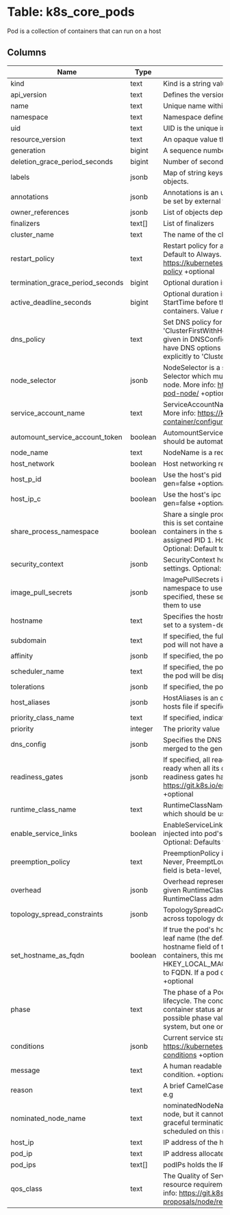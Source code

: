 
# Table: k8s_core_pods
Pod is a collection of containers that can run on a host
## Columns
| Name        | Type           | Description  |
| ------------- | ------------- | -----  |
|kind|text|Kind is a string value representing the REST resource this object represents.|
|api_version|text|Defines the versioned schema of this representation of an object.|
|name|text|Unique name within a namespace.|
|namespace|text|Namespace defines the space within which each name must be unique.|
|uid|text|UID is the unique in time and space value for this object.|
|resource_version|text|An opaque value that represents the internal version of this object.|
|generation|bigint|A sequence number representing a specific generation of the desired state.|
|deletion_grace_period_seconds|bigint|Number of seconds allowed for this object to gracefully terminate.|
|labels|jsonb|Map of string keys and values that can be used to organize and categorize objects.|
|annotations|jsonb|Annotations is an unstructured key value map stored with a resource that may be set by external tools.|
|owner_references|jsonb|List of objects depended by this object.|
|finalizers|text[]|List of finalizers|
|cluster_name|text|The name of the cluster which the object belongs to.|
|restart_policy|text|Restart policy for all containers within the pod. One of Always, OnFailure, Never. Default to Always. More info: https://kubernetes.io/docs/concepts/workloads/pods/pod-lifecycle/#restart-policy +optional|
|termination_grace_period_seconds|bigint|Optional duration in seconds the pod needs to terminate gracefully|
|active_deadline_seconds|bigint|Optional duration in seconds the pod may be active on the node relative to StartTime before the system will actively try to mark it failed and kill associated containers. Value must be a positive integer. +optional|
|dns_policy|text|Set DNS policy for the pod. Defaults to "ClusterFirst". Valid values are 'ClusterFirstWithHostNet', 'ClusterFirst', 'Default' or 'None'. DNS parameters given in DNSConfig will be merged with the policy selected with DNSPolicy. To have DNS options set along with hostNetwork, you have to specify DNS policy explicitly to 'ClusterFirstWithHostNet'. +optional|
|node_selector|jsonb|NodeSelector is a selector which must be true for the pod to fit on a node. Selector which must match a node's labels for the pod to be scheduled on that node. More info: https://kubernetes.io/docs/concepts/configuration/assign-pod-node/ +optional +mapType=atomic|
|service_account_name|text|ServiceAccountName is the name of the ServiceAccount to use to run this pod. More info: https://kubernetes.io/docs/tasks/configure-pod-container/configure-service-account/ +optional|
|automount_service_account_token|boolean|AutomountServiceAccountToken indicates whether a service account token should be automatically mounted. +optional|
|node_name|text|NodeName is a request to schedule this pod onto a specific node|
|host_network|boolean|Host networking requested for this pod|
|host_p_id|boolean|Use the host's pid namespace. Optional: Default to false. +k8s:conversion-gen=false +optional|
|host_ip_c|boolean|Use the host's ipc namespace. Optional: Default to false. +k8s:conversion-gen=false +optional|
|share_process_namespace|boolean|Share a single process namespace between all of the containers in a pod. When this is set containers will be able to view and signal processes from other containers in the same pod, and the first process in each container will not be assigned PID 1. HostPID and ShareProcessNamespace cannot both be set. Optional: Default to false. +k8s:conversion-gen=false +optional|
|security_context|jsonb|SecurityContext holds pod-level security attributes and common container settings. Optional: Defaults to empty|
|image_pull_secrets|jsonb|ImagePullSecrets is an optional list of references to secrets in the same namespace to use for pulling any of the images used by this PodSpec. If specified, these secrets will be passed to individual puller implementations for them to use|
|hostname|text|Specifies the hostname of the Pod If not specified, the pod's hostname will be set to a system-defined value. +optional|
|subdomain|text|If specified, the fully qualified Pod hostname will be "<hostname>.<subdomain>.<pod namespace>.svc.<cluster domain>". If not specified, the pod will not have a domainname at all. +optional|
|affinity|jsonb|If specified, the pod's scheduling constraints +optional|
|scheduler_name|text|If specified, the pod will be dispatched by specified scheduler. If not specified, the pod will be dispatched by default scheduler. +optional|
|tolerations|jsonb|If specified, the pod's tolerations. +optional|
|host_aliases|jsonb|HostAliases is an optional list of hosts and IPs that will be injected into the pod's hosts file if specified|
|priority_class_name|text|If specified, indicates the pod's priority|
|priority|integer|The priority value|
|dns_config|jsonb|Specifies the DNS parameters of a pod. Parameters specified here will be merged to the generated DNS configuration based on DNSPolicy. +optional|
|readiness_gates|jsonb|If specified, all readiness gates will be evaluated for pod readiness. A pod is ready when all its containers are ready AND all conditions specified in the readiness gates have status equal to "True" More info: https://git.k8s.io/enhancements/keps/sig-network/580-pod-readiness-gates +optional|
|runtime_class_name|text|RuntimeClassName refers to a RuntimeClass object in the node.k8s.io group, which should be used to run this pod|
|enable_service_links|boolean|EnableServiceLinks indicates whether information about services should be injected into pod's environment variables, matching the syntax of Docker links. Optional: Defaults to true. +optional|
|preemption_policy|text|PreemptionPolicy is the Policy for preempting pods with lower priority. One of Never, PreemptLowerPriority. Defaults to PreemptLowerPriority if unset. This field is beta-level, gated by the NonPreemptingPriority feature-gate. +optional|
|overhead|jsonb|Overhead represents the resource overhead associated with running a pod for a given RuntimeClass. This field will be autopopulated at admission time by the RuntimeClass admission controller|
|topology_spread_constraints|jsonb|TopologySpreadConstraints describes how a group of pods ought to spread across topology domains|
|set_hostname_as_fqdn|boolean|If true the pod's hostname will be configured as the pod's FQDN, rather than the leaf name (the default). In Linux containers, this means setting the FQDN in the hostname field of the kernel (the nodename field of struct utsname). In Windows containers, this means setting the registry value of hostname for the registry key HKEY_LOCAL_MACHINE\\SYSTEM\\CurrentControlSet\\Services\\Tcpip\\Parameters to FQDN. If a pod does not have FQDN, this has no effect. Default to false. +optional|
|phase|text|The phase of a Pod is a simple, high-level summary of where the Pod is in its lifecycle. The conditions array, the reason and message fields, and the individual container status arrays contain more detail about the pod's status. There are five possible phase values:  Pending: The pod has been accepted by the Kubernetes system, but one or more of the container images has not been created|
|conditions|jsonb|Current service state of pod. More info: https://kubernetes.io/docs/concepts/workloads/pods/pod-lifecycle#pod-conditions +optional +patchMergeKey=type +patchStrategy=merge|
|message|text|A human readable message indicating details about why the pod is in this condition. +optional|
|reason|text|A brief CamelCase message indicating details about why the pod is in this state. e.g|
|nominated_node_name|text|nominatedNodeName is set only when this pod preempts other pods on the node, but it cannot be scheduled right away as preemption victims receive their graceful termination periods. This field does not guarantee that the pod will be scheduled on this node|
|host_ip|text|IP address of the host to which the pod is assigned|
|pod_ip|text|IP address allocated to the pod|
|pod_ips|text[]|podIPs holds the IP addresses allocated to the pod|
|qos_class|text|The Quality of Service (QOS) classification assigned to the pod based on resource requirements See PodQOSClass type for available QOS classes More info: https://git.k8s.io/community/contributors/design-proposals/node/resource-qos.md +optional|
